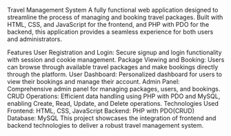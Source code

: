 Travel Management System
A fully functional web application designed to streamline the process of managing and booking travel packages. Built with HTML, CSS, and JavaScript for the frontend, and PHP with PDO for the backend, this application provides a seamless experience for both users and administrators.

Features
User Registration and Login: Secure signup and login functionality with session and cookie management.
Package Viewing and Booking: Users can browse through available travel packages and make bookings directly through the platform.
User Dashboard: Personalized dashboard for users to view their bookings and manage their account.
Admin Panel: Comprehensive admin panel for managing packages, users, and bookings.
CRUD Operations: Efficient data handling using PHP with PDO and MySQL, enabling Create, Read, Update, and Delete operations.
Technologies Used
Frontend: HTML, CSS, JavaScript
Backend: PHP with PDO(CRUD)
Database: MySQL
This project showcases the integration of frontend and backend technologies to deliver a robust travel management system.
